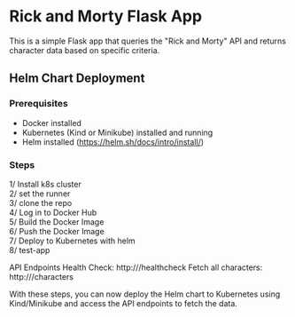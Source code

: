 # Rick and Morty Flask App

This is a simple Flask app that queries the "Rick and Morty" API and returns character data based on specific criteria.

## Helm Chart Deployment

### Prerequisites

- Docker installed
- Kubernetes (Kind or Minikube) installed and running
- Helm installed (https://helm.sh/docs/intro/install/)

### Steps

1/ Install k8s cluster <br>
2/ set the runner <br>
3/ clone the repo <br> 
4/ Log in to Docker Hub <br>
5/ Build the Docker Image <br>
6/ Push the Docker Image <br>
7/ Deploy to Kubernetes with helm <br>
8/ test-app


API Endpoints
Health Check: http://<minikube-ip>/healthcheck
Fetch all characters: http://<minikube-ip>/characters

With these steps, you can now deploy the Helm chart to Kubernetes using Kind/Minikube and access the API endpoints to fetch the data.

